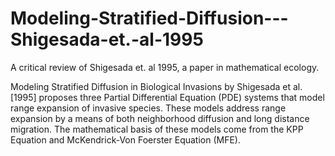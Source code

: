 # Modeling-Stratified-Diffusion---Shigesada-et.-al-1995
A critical review of Shigesada et. al 1995, a paper in mathematical ecology.

Modeling Stratified Diffusion in Biological Invasions by Shigesada et al. [1995] proposes three Partial Differential Equation (PDE) systems that model range expansion of invasive species. These models address range expansion by a means of both neighborhood diffusion and long distance migration. The mathematical basis of these models come from the KPP Equation and McKendrick-Von Foerster Equation (MFE).
